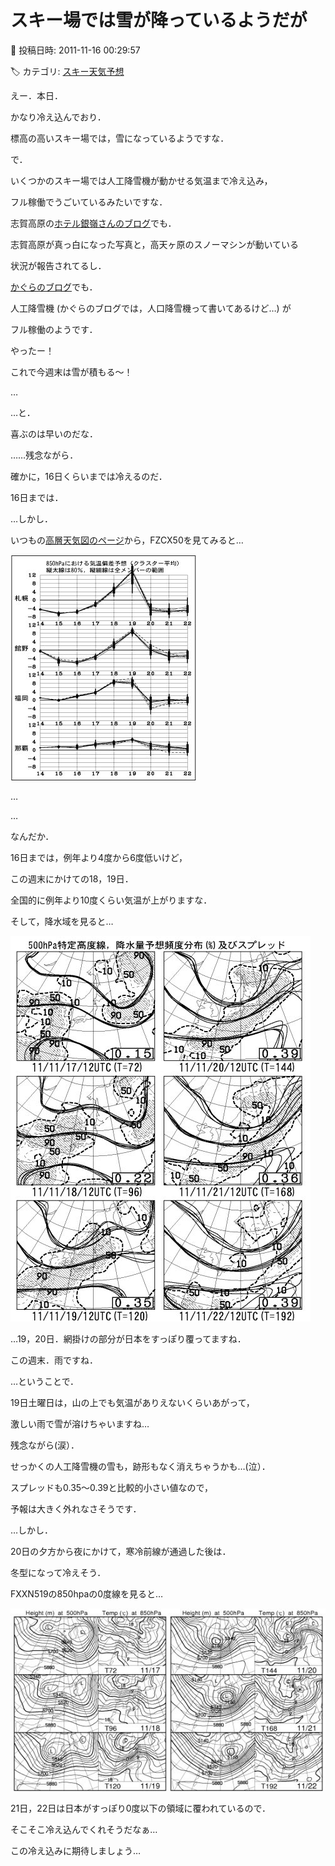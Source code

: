 # スキー場では雪が降っているようだが

📅 投稿日時: 2011-11-16 00:29:57

🏷️ カテゴリ: [スキー天気予想](c6554f5c3c106093b511a8daae23757e8.md)

えー．本日．


かなり冷え込んでおり．


標高の高いスキー場では，雪になっているようですな．





で．


いくつかのスキー場では人工降雪機が動かせる気温まで冷え込み，


フル稼働でうごいているみたいですな．





志賀高原の[ホテル銀嶺さんのブログ](http://www.ginrei.co.jp/blog.htm)でも．


志賀高原が真っ白になった写真と，高天ヶ原のスノーマシンが動いている


状況が報告されてるし．





[かぐらのブログ](http://blog.princehotels.co.jp/ski/kagura/)でも．


人工降雪機 (かぐらのブログでは，人口降雪機って書いてあるけど…) が


フル稼働のようです．





やったー！


これで今週末は雪が積もる～！


…


…と．


喜ぶのは早いのだな．


……残念ながら．





確かに，16日くらいまでは冷えるのだ．


16日までは．





…しかし．


いつもの[高層天気図のページ](http://www.hbc.co.jp/pro-weather/)から，FZCX50を見てみると…




![8537976cd12e05a74d78cc97463a1935.jpg](images/8537976cd12e05a74d78cc97463a1935.jpg)




…


…


なんだか．


16日までは，例年より4度から6度低いけど，


この週末にかけての18，19日．


全国的に例年より10度くらい気温が上がりますな．





そして，降水域を見ると…




![64d95b6c15bd54641cc2714498bcb916.jpg](images/64d95b6c15bd54641cc2714498bcb916.jpg)




…19，20日．網掛けの部分が日本をすっぽり覆ってますね．


この週末．雨ですね．





…ということで．


19日土曜日は，山の上でも気温がありえないくらいあがって，


激しい雨で雪が溶けちゃいますね…


残念ながら(涙）．


せっかくの人工降雪機の雪も，跡形もなく消えちゃうかも…(泣）．





スプレッドも0.35～0.39と比較的小さい値なので，


予報は大きく外れなさそうです．





…しかし．


20日の夕方から夜にかけて，寒冷前線が通過した後は．


冬型になって冷えそう．


FXXN519の850hpaの0度線を見ると…




![da1779961f37f0b00cdf54064005b82b.jpg](images/da1779961f37f0b00cdf54064005b82b.jpg)




21日，22日は日本がすっぽり0度以下の領域に覆われているので．


そこそこ冷え込んでくれそうだなぁ…


この冷え込みに期待しましょう…
